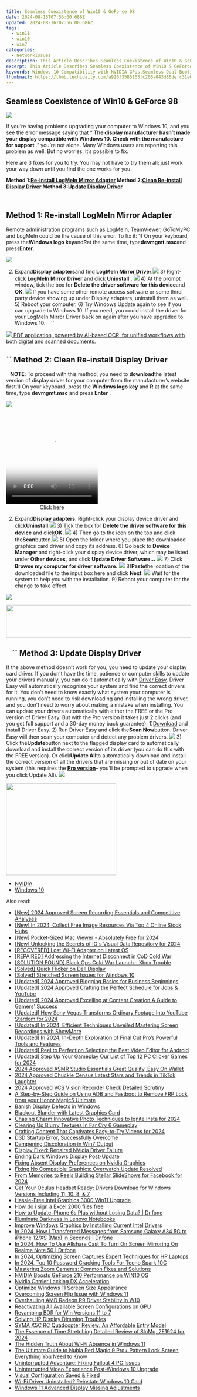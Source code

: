 ```yaml
---
title: Seamless Coexistence of Win10 & GeForce 98
date: 2024-08-15T07:56:00.686Z
updated: 2024-08-16T07:56:00.686Z
tags:
  - win11
  - win10
  - win7
categories:
  - NetworkIssues
description: This Article Describes Seamless Coexistence of Win10 & GeForce 98
excerpt: This Article Describes Seamless Coexistence of Win10 & GeForce 98
keywords: Windows 10 Compatibility with NVIDIA GPUs,Seamless Dual-Booting,Windows 10 Gaming Experience with NVIDIA GeForce 98,Optimal Performance of Windows 10 on GeForce 98 Drivers,Integrating Windows 10 and GeForce 98 for Smooth Operation,Ensuring Stable Windows 10 & GeForce 98 Coexistence,Benefits of Using NVIDIA's GeForce 98 with Windows 10 OS
thumbnail: https://thmb.techidaily.com/a926f3585163fc206a043d86defc31e04aa0b8209e0df21f919437f2401fbd1a.jpg
---
```


## Seamless Coexistence of Win10 & GeForce 98

![](https://images.drivereasy.com/wp-content/uploads/2017/10/img_59daf736e8e19.jpg)

 If you’re having problems upgrading your computer to Windows 10, and you see the error message saying that “ **The display manufacturer hasn’t made your display compatible with Windows 10\. Check with the manufacture for support** .” you’re not alone. Many Windows users are reporting this problem as well. But no worries, it’s possible to fix.

Here are 3 fixes for you to try. You may not have to try them all; just work your way down until you find the one works for you.

 **Method 1:[Re-install LogMeIn Mirror Adapter](#m1) Method 2:[Clean Re-install Display Driver](#m2) Method 3:[Update Display Driver](#m3)**

```` ````

## Method 1: Re-install LogMeIn Mirror Adapter

Remote administration programs such as LogMeIn, TeamViewer, GoToMyPC and LogMeIn could be the cause of this error. To fix it: 1) On your keyboard, press the**Windows logo key**and**R**at the same time, type**devmgmt.msc**and press**Enter**.

![](https://images.drivereasy.com/wp-content/uploads/2017/10/img_59daf96a24dba.png)

2) Expand**Display adapters**and find **LogMeIn Mirror Driver**.![](https://images.drivereasy.com/wp-content/uploads/2016/07/img_5795c85651576.png) 3) Right-click **LogMeIn Mirror Driver** and click **Uninstall** . ![](https://images.drivereasy.com/wp-content/uploads/2016/07/img_5795c8b394548.png) 4) At the prompt window, tick the box for **Delete the driver software for this device**and **OK**. ![](https://images.drivereasy.com/wp-content/uploads/2016/07/img_5795c8e56537f.png) If you have some other remote access software or some third party device showing up under Display adapters, uninstall them as well. 5) Reboot your computer. 6) Try Windows Update again to see if you can upgrade to Windows 10\. If you need, you could install the driver for your LogMeIn Mirror Driver back on again after you have upgraded to Windows 10\. ```` ```` ``

<!-- affiliate ads begin -->
<a href="https://checkout.abbyy.com/order/checkout.php?PRODS=39254762&QTY=1&AFFILIATE=108875&CART=1"> <img src="https://secure.avangate.com/images/merchant/0e5fb5c76fca16adbee503c9aff393cd/products/11_FR-Badges-NEW-FR-Standard-16-WIN-200.png" border="0"> PDF application, powered by AI-based OCR, for unified workflows with both digital and scanned documents. </a>
<!-- affiliate ads end -->
## ``  Method 2: Clean Re-install Display Driver

```` ```` **NOTE**: To proceed with this method, you need to **download**the latest version of display driver for your computer from the manufacturer’s website first.1) On your keyboard, press the **Windows logo key** and **R** at the same time, type **devmgmt.msc** and press **Enter** .

![](https://images.drivereasy.com/wp-content/uploads/2017/10/img_59daf96a24dba.png)
<!-- affiliate ads begin -->
<span id="1997795">
					<video width="250" height="250" style="cursor:pointer"
           poster="//a.impactradius-go.com/display-clicktoplayimage/1997795.jpeg"
           onclick="if(!this.playClicked){this.play();this.setAttribute('controls',true);this.playClicked=true;}">
	   <source src="//a.impactradius-go.com/display-ad/23621-1997795">
	   <img src="//a.impactradius-go.com/display-clicktoplayimage/1997795.jpeg" style="border: none; height: 100%; width: 100%; object-fit: contain">
	</video>
	<div style="width:250px;text-align:center"><a href="javascript:window.open(decodeURIComponent('https%3A%2F%2Fproteahair.pxf.io%2Fc%2F5597632%2F1997795%2F23621'), '_blank');void(0);">Click here</a></div>
</span>
<img height="0" width="0" src="https://imp.pxf.io/i/5597632/1997795/23621" style="position:absolute;visibility:hidden;" border="0" />
<!-- affiliate ads end -->

2) Expand**Display adapters**. Right-click your display device driver and click**Uninstall**.![](https://images.drivereasy.com/wp-content/uploads/2016/07/img_5796d58e3edbb.png) 3) Tick the box for **Delete the driver software for this device** and click**OK**. ![](https://images.drivereasy.com/wp-content/uploads/2016/07/img_5796d5f49d3d4.png) 4) Then go to the icon on the top and click the**Scan**button.![](https://images.drivereasy.com/wp-content/uploads/2016/07/img_5796d64350fba.png) 5) Open the folder where you place the downloaded graphics card driver and copy its address. 6) Go back to **Device Manager**  and right-click your display device driver,  which may be listed under **Other devices,** and click **Update Driver Software…** ![](https://images.drivereasy.com/wp-content/uploads/2016/07/img_5796dabe1fa4f.png) 7) Click **Browse my computer for driver software.** ![](https://images.drivereasy.com/wp-content/uploads/2016/07/img_5796dacf00084.png) 8)**Paste**the location of the downloaded file to the input box here and click **Next**. ![](https://images.drivereasy.com/wp-content/uploads/2016/07/img_5796dbeb0cb49.png)  Wait for the system to help you with the installation. 9) Reboot your computer for the change to take effect.
<!-- affiliate ads begin -->
<a href="https://shop.mondly.com/affiliate.php?ACCOUNT=ATISTUDI&AFFILIATE=108875&PATH=https%3A%2F%2Fwww.mondly.com%3FAFFILIATE%3D108875%26RESOURCE%3D%2BEducational%2B970x90%2B"><img src="https://secure.avangate.com/images/merchant/69c418c33ec2e1a4267fa9bb77fa1428/educational-970x90.gif" border="0"></a>
<!-- affiliate ads end -->

<!-- affiliate ads begin -->
<a href="https://vapordna.pxf.io/c/5597632/1494880/17238" target="_top" id="1494880"><img src="//a.impactradius-go.com/display-ad/17238-1494880" border="0" alt="" width="728" height="90"/></a><img height="0" width="0" src="https://imp.pxf.io/i/5597632/1494880/17238" style="position:absolute;visibility:hidden;" border="0" />
<!-- affiliate ads end -->
## ```` ```` ``  Method 3: Update Display Driver

If the above method doesn’t work for you, you need to update your display card driver. If you don’t have the time, patience or computer skills to update your drivers manually, you can do it automatically with [Driver Easy](https://tools.techidaily.com/drivereasy/download/). Driver Easy will automatically recognize your system and find the correct drivers for it. You don’t need to know exactly what system your computer is running, you don’t need to risk downloading and installing the wrong driver, and you don’t need to worry about making a mistake when installing. You can update your drivers automatically with either the FREE or the Pro version of Driver Easy. But with the Pro version it takes just 2 clicks (and you get full support and a 30-day money back guarantee): 1)[Download](https://tools.techidaily.com/drivereasy/download/) and install Driver Easy. 2) Run Driver Easy and click the**Scan Now**button. Driver Easy will then scan your computer and detect any problem drivers. ![](https://images.drivereasy.com/wp-content/uploads/2017/04/img_58f0869bdce5d.png) 3) Click the**Update**button next to the flagged display card to automatically download and install the correct version of its driver (you can do this with the FREE version). Or click**Update All**to automatically download and install the correct version of all the drivers that are missing or out of date on your system (this requires the [**Pro version**](https://tools.techidaily.com/drivereasy/download/)– you’ll be prompted to upgrade when you click Update All). ![](https://images.drivereasy.com/wp-content/uploads/2017/04/img_58f0884f08079.jpg)
<!-- affiliate ads begin -->
<a href="https://printrendy.pxf.io/c/5597632/1453719/17020" target="_top" id="1453719"><img src="//a.impactradius-go.com/display-ad/17020-1453719" border="0" alt="" width="300" height="250"/></a><img height="0" width="0" src="https://imp.pxf.io/i/5597632/1453719/17020" style="position:absolute;visibility:hidden;" border="0" />
<!-- affiliate ads end -->

* [NVIDIA](https://tools.techidaily.com/drivereasy/download/)
* [Windows 10](https://tools.techidaily.com/drivereasy/download/)

<ins class="adsbygoogle"
     style="display:block"
     data-ad-format="autorelaxed"
     data-ad-client="ca-pub-7571918770474297"
     data-ad-slot="1223367746"></ins>



<ins class="adsbygoogle"
     style="display:block"
     data-ad-client="ca-pub-7571918770474297"
     data-ad-slot="8358498916"
     data-ad-format="auto"
     data-full-width-responsive="true"></ins>





<span class="atpl-alsoreadstyle">Also read:</span>
<div><ul>
<li><a href="https://screen-recording.techidaily.com/new-2024-approved-screen-recording-essentials-and-competitive-analyses/"><u>[New] 2024 Approved  Screen Recording Essentials and Competitive Analyses</u></a></li>
<li><a href="https://facebook-record-videos.techidaily.com/new-in-2024-collect-free-image-resources-via-top-4-online-stock-hubs/"><u>[New] In 2024, Collect Free Image Resources Via Top 4 Online Stock Hubs</u></a></li>
<li><a href="https://screen-sharing-recording.techidaily.com/new-pocket-sized-mac-viewer-absolutely-free-for-2024/"><u>[New] Pocket-Sized Mac Viewer - Absolutely Free for 2024</u></a></li>
<li><a href="https://visual-screen-recording.techidaily.com/new-unlocking-the-secrets-of-ios-visual-data-repository-for-2024/"><u>[New] Unlocking the Secrets of IO's Visual Data Repository for 2024</u></a></li>
<li><a href="https://network-issues.techidaily.com/recovered-lost-wi-fi-adapter-on-latest-os/"><u>[RECOVERED] Lost Wi-Fi Adapter on Latest OS</u></a></li>
<li><a href="https://network-issues.techidaily.com/repaired-addressing-the-internet-disconnect-in-cod-cold-war/"><u>[REPAIRED] Addressing the Internet Disconnect in CoD Cold War</u></a></li>
<li><a href="https://network-issues.techidaily.com/solution-found-black-ops-cold-war-launch-xbox-trouble/"><u>[SOLUTION FOUND] Black Ops Cold War Launch - Xbox Trouble</u></a></li>
<li><a href="https://network-issues.techidaily.com/solved-quick-flicker-on-dell-display/"><u>[Solved] Quick Flicker on Dell Display</u></a></li>
<li><a href="https://network-issues.techidaily.com/solved-stretched-screen-issues-for-windows-10/"><u>[Solved] Stretched Screen Issues for Windows 10</u></a></li>
<li><a href="https://facebook-record-videos.techidaily.com/updated-2024-approved-blogging-basics-for-business-beginnings/"><u>[Updated] 2024 Approved  Blogging Basics for Business Beginnings</u></a></li>
<li><a href="https://facebook-record-videos.techidaily.com/updated-2024-approved-crafting-the-perfect-schedule-for-jobs-and-youtube/"><u>[Updated] 2024 Approved  Crafting the Perfect Schedule for Jobs & YouTube</u></a></li>
<li><a href="https://facebook-video-footage.techidaily.com/updated-2024-approved-excelling-at-content-creation-a-guide-to-gamers-success/"><u>[Updated] 2024 Approved  Excelling at Content Creation  A Guide to Gamers' Success</u></a></li>
<li><a href="https://eaxpv-info.techidaily.com/updated-how-sony-vegas-transforms-ordinary-footage-into-youtube-stardom-for-2024/"><u>[Updated] How Sony Vegas Transforms Ordinary Footage Into YouTube Stardom for 2024</u></a></li>
<li><a href="https://desktop-recording.techidaily.com/updated-in-2024-efficient-techniques-unveiled-mastering-screen-recordings-with-showmore/"><u>[Updated] In 2024, Efficient Techniques Unveiled  Mastering Screen Recordings with ShowMore</u></a></li>
<li><a href="https://fox-boxes.techidaily.com/updated-in-2024-in-depth-exploration-of-final-cut-pros-powerful-tools-and-features/"><u>[Updated] In 2024, In-Depth Exploration of Final Cut Pro’s Powerful Tools and Features</u></a></li>
<li><a href="https://facebook-video-footage.techidaily.com/updated-reel-to-perfection-selecting-the-best-video-editor-for-android/"><u>[Updated] Reel to Perfection  Selecting the Best Video Editor for Android</u></a></li>
<li><a href="https://screen-sharing-recording.techidaily.com/updated-step-up-your-gameplay-our-list-of-top-12-pc-clicker-games-for-2024/"><u>[Updated] Step Up Your Gameplay  Our List of Top 12 PC Clicker Games for 2024</u></a></li>
<li><a href="https://fox-direct.techidaily.com/2024-approved-asmr-studio-essentials-great-quality-easy-on-wallet/"><u>2024 Approved  ASMR Studio Essentials  Great Quality, Easy On Wallet</u></a></li>
<li><a href="https://tiktok-video-files.techidaily.com/2024-approved-chuckle-census-latest-stars-and-trends-in-tiktok-laughter/"><u>2024 Approved  Chuckle Census  Latest Stars and Trends in TikTok Laughter</u></a></li>
<li><a href="https://desktop-recording.techidaily.com/2024-approved-vcs-vision-recorder-check-detailed-scrutiny/"><u>2024 Approved  VCS Vision Recorder Check  Detailed Scrutiny</u></a></li>
<li><a href="https://bypass-frp.techidaily.com/a-step-by-step-guide-on-using-adb-and-fastboot-to-remove-frp-lock-from-your-honor-magic5-ultimate-by-drfone-android/"><u>A Step-by-Step Guide on Using ADB and Fastboot to Remove FRP Lock from your Honor Magic5 Ultimate</u></a></li>
<li><a href="https://network-issues.techidaily.com/banish-display-defects-in-windows/"><u>Banish Display Defects in Windows</u></a></li>
<li><a href="https://network-issues.techidaily.com/blackout-blunder-with-latest-graphics-card/"><u>Blackout Blunder with Latest Graphics Card</u></a></li>
<li><a href="https://instagram-video-recordings.techidaily.com/chasing-charm-innovative-photo-techniques-to-ignite-insta-for-2024/"><u>Chasing Charm  Innovative Photo Techniques to Ignite Insta for 2024</u></a></li>
<li><a href="https://network-issues.techidaily.com/clearing-up-blurry-textures-in-far-cry-6-gameplay/"><u>Clearing Up Blurry Textures in Far Cry 6 Gameplay</u></a></li>
<li><a href="https://extra-tips.techidaily.com/crafting-content-that-captivates-easy-to-try-videos-for-2024/"><u>Crafting Content That Captivates  Easy-to-Try Videos for 2024</u></a></li>
<li><a href="https://network-issues.techidaily.com/d3d-startup-error-successfully-overcome/"><u>D3D Startup Error, Successfully Overcome</u></a></li>
<li><a href="https://network-issues.techidaily.com/dampening-discoloration-in-win7-output/"><u>Dampening Discoloration in Win7 Output</u></a></li>
<li><a href="https://network-issues.techidaily.com/display-fixed-repaired-nvidia-driver-failure/"><u>Display Fixed: Repaired NVidia Driver Failure</u></a></li>
<li><a href="https://network-issues.techidaily.com/ending-dark-windows-display-post-update/"><u>Ending Dark Windows Display Post-Update</u></a></li>
<li><a href="https://network-issues.techidaily.com/fixing-absent-display-preferences-on-nvidia-graphics/"><u>Fixing Absent Display Preferences on Nvidia Graphics</u></a></li>
<li><a href="https://network-issues.techidaily.com/fixing-no-compatible-graphics-overwatch-update-resolved/"><u>Fixing No Compatible Graphics: Overwatch Update Resolved</u></a></li>
<li><a href="https://facebook-videos.techidaily.com/from-memories-to-reels-building-stellar-slideshows-for-facebook-for-2024/"><u>From Memories to Reels  Building Stellar SlideShows for Facebook for 2024</u></a></li>
<li><a href="https://hardware-help.techidaily.com/get-your-oculus-headset-ready-drivers-download-for-windows-versions-including-11-10-8-and-7/"><u>Get Your Oculus Headset Ready: Drivers Download for Windows Versions Including 11, 10, 8, & 7</u></a></li>
<li><a href="https://network-issues.techidaily.com/hassle-free-intel-graphics-3000-win11-upgrade/"><u>Hassle-Free Intel Graphics 3000 Win11 Upgrade</u></a></li>
<li><a href="https://phone-solutions.techidaily.com/how-do-i-sign-a-excel-2000-files-free-by-ldigisigner-sign-a-excel-sign-a-excel/"><u>How do i sign a Excel 2000 files free</u></a></li>
<li><a href="https://review-topics.techidaily.com/how-to-update-iphone-6s-plus-without-losing-data-drfone-by-drfone-ios-system-repair-ios-system-repair/"><u>How to Update iPhone 6s Plus without Losing Data? | Dr.fone</u></a></li>
<li><a href="https://network-issues.techidaily.com/illuminate-darkness-in-lenovo-notebooks/"><u>Illuminate Darkness in Lenovo Notebooks</u></a></li>
<li><a href="https://network-issues.techidaily.com/improve-windows-graphics-by-installing-current-intel-drivers/"><u>Improve Windows Graphics by Installing Current Intel Drivers</u></a></li>
<li><a href="https://android-transfer.techidaily.com/in-2024-how-i-transferred-messages-from-samsung-galaxy-a34-5g-to-iphone-12xs-max-in-seconds-drfone-by-drfone-transfer-from-android-transfer-from-android/"><u>In 2024, How I Transferred Messages from Samsung Galaxy A34 5G to iPhone 12/XS (Max) in Seconds | Dr.fone</u></a></li>
<li><a href="https://screen-mirror.techidaily.com/in-2024-how-to-use-allshare-cast-to-turn-on-screen-mirroring-on-realme-note-50-drfone-by-drfone-android/"><u>In 2024, How To Use Allshare Cast To Turn On Screen Mirroring On Realme Note 50 | Dr.fone</u></a></li>
<li><a href="https://screen-mirroring-recording.techidaily.com/in-2024-optimizing-screen-captures-expert-techniques-for-hp-laptops/"><u>In 2024, Optimizing Screen Captures  Expert Techniques for HP Laptops</u></a></li>
<li><a href="https://unlock-android.techidaily.com/in-2024-top-10-password-cracking-tools-for-tecno-spark-10c-by-drfone-android/"><u>In 2024, Top 10 Password Cracking Tools For Tecno Spark 10C</u></a></li>
<li><a href="https://network-issues.techidaily.com/mastering-zoom-cameras-common-fixes-and-solutions/"><u>Mastering Zoom Cameras: Common Fixes and Solutions</u></a></li>
<li><a href="https://network-issues.techidaily.com/nvidia-boosts-geforce-210-performance-on-win10-os/"><u>NVIDIA Boosts GeForce 210 Performance on WIN10 OS</u></a></li>
<li><a href="https://network-issues.techidaily.com/nvidia-carrier-lacking-dx-acceleration/"><u>Nvidia Carrier Lacking DX Acceleration</u></a></li>
<li><a href="https://network-issues.techidaily.com/optimize-windows-11-screen-size-appearance/"><u>Optimize Windows 11 Screen Size Appearance</u></a></li>
<li><a href="https://network-issues.techidaily.com/overcoming-screen-flip-issue-with-windows-11/"><u>Overcoming Screen Flip Issue with Windows 11</u></a></li>
<li><a href="https://network-issues.techidaily.com/overhauling-amd-radeon-r9-driver-stability-in-w10/"><u>Overhauling AMD Radeon R9 Driver Stability in W10</u></a></li>
<li><a href="https://network-issues.techidaily.com/reactivating-all-available-screen-configurations-on-gpu/"><u>Reactivating All Available Screen Configurations on GPU</u></a></li>
<li><a href="https://network-issues.techidaily.com/revamping-bdr-for-win-versions-11-to-7/"><u>Revamping BDR for Win Versions 11 to 7</u></a></li>
<li><a href="https://network-issues.techidaily.com/solving-hp-display-dimming-troubles/"><u>Solving HP Display Dimming Troubles</u></a></li>
<li><a href="https://buynow-info.techidaily.com/syma-x5c-rc-quadcopter-review-an-affordable-entry-model/"><u>SYMA X5C RC Quadcopter Review: An Affordable Entry Model</u></a></li>
<li><a href="https://some-approaches.techidaily.com/the-essence-of-time-stretching-detailed-review-of-slomo-2e1924-for-2024/"><u>The Essence of Time Stretching  Detailed Review of SloMo, 2E1924 for 2024</u></a></li>
<li><a href="https://network-issues.techidaily.com/the-hidden-truth-about-wi-fi-absence-in-windows-11/"><u>The Hidden Truth About Wi-Fi Absence in Windows 11</u></a></li>
<li><a href="https://easy-unlock-android.techidaily.com/the-ultimate-guide-to-nubia-red-magic-9-proplus-pattern-lock-screen-everything-you-need-to-know-by-drfone-android/"><u>The Ultimate Guide to Nubia Red Magic 9 Pro+ Pattern Lock Screen Everything You Need to Know</u></a></li>
<li><a href="https://network-issues.techidaily.com/uninterrupted-adventure-fixing-fallout-4-pc-issues/"><u>Uninterrupted Adventure: Fixing Fallout 4 PC Issues</u></a></li>
<li><a href="https://network-issues.techidaily.com/uninterrupted-video-experience-post-windows-10-upgrade/"><u>Uninterrupted Video Experience Post-Windows 10 Upgrade</u></a></li>
<li><a href="https://network-issues.techidaily.com/visual-configuration-saved-and-fixed/"><u>Visual Configuration Saved & Fixed</u></a></li>
<li><a href="https://network-issues.techidaily.com/wi-fi-driver-uninstalled-reinstate-windows-10-card/"><u>Wi-Fi Driver Uninstalled? Reinstate Windows 10 Card</u></a></li>
<li><a href="https://network-issues.techidaily.com/windows-11-advanced-display-missing-adjustments/"><u>Windows 11 Advanced Display Missing Adjustments</u></a></li>
</ul></div>
